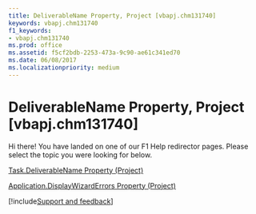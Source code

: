 ```yaml
---
title: DeliverableName Property, Project [vbapj.chm131740]
keywords: vbapj.chm131740
f1_keywords:
- vbapj.chm131740
ms.prod: office
ms.assetid: f5cf2bdb-2253-473a-9c90-ae61c341ed70
ms.date: 06/08/2017
ms.localizationpriority: medium
---
```



# DeliverableName Property, Project [vbapj.chm131740]

Hi there! You have landed on one of our F1 Help redirector pages. Please select the topic you were looking for below.

[Task.DeliverableName Property (Project)](https://msdn.microsoft.com/library/7ef9faef-d0e4-8f9d-5029-2f2a80489b95%28Office.15%29.aspx)

[Application.DisplayWizardErrors Property (Project)](https://msdn.microsoft.com/library/b0af54ec-392f-b84d-3dcc-cc52c991b66d%28Office.15%29.aspx)

[!include[Support and feedback](~/includes/feedback-boilerplate.md)]